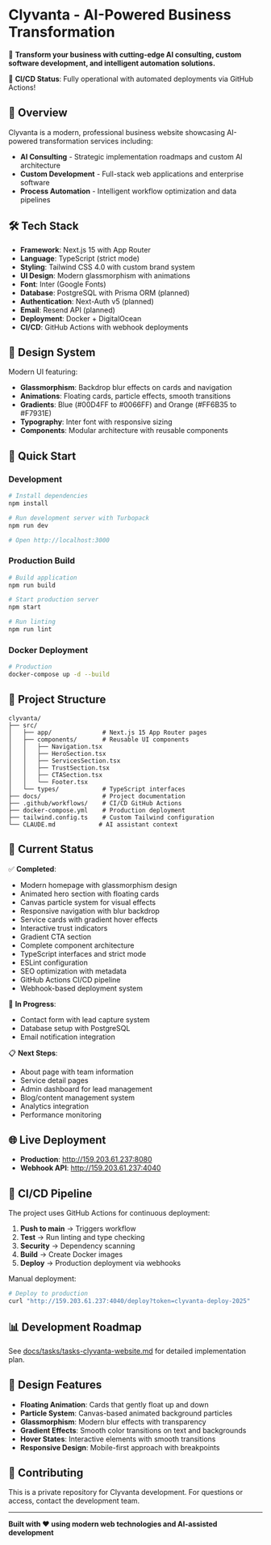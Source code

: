 # Clyvanta - AI-Powered Business Transformation

🚀 **Transform your business with cutting-edge AI consulting, custom software development, and intelligent automation solutions.**

🔄 **CI/CD Status**: Fully operational with automated deployments via GitHub Actions!

## 🌟 Overview

Clyvanta is a modern, professional business website showcasing AI-powered transformation services including:

- **AI Consulting** - Strategic implementation roadmaps and custom AI architecture
- **Custom Development** - Full-stack web applications and enterprise software
- **Process Automation** - Intelligent workflow optimization and data pipelines

## 🛠️ Tech Stack

- **Framework**: Next.js 15 with App Router
- **Language**: TypeScript (strict mode)
- **Styling**: Tailwind CSS 4.0 with custom brand system
- **UI Design**: Modern glassmorphism with animations
- **Font**: Inter (Google Fonts)
- **Database**: PostgreSQL with Prisma ORM (planned)
- **Authentication**: Next-Auth v5 (planned)
- **Email**: Resend API (planned)
- **Deployment**: Docker + DigitalOcean
- **CI/CD**: GitHub Actions with webhook deployments

## 🎨 Design System

Modern UI featuring:
- **Glassmorphism**: Backdrop blur effects on cards and navigation
- **Animations**: Floating cards, particle effects, smooth transitions
- **Gradients**: Blue (#00D4FF to #0066FF) and Orange (#FF6B35 to #F7931E)
- **Typography**: Inter font with responsive sizing
- **Components**: Modular architecture with reusable components

## 🚀 Quick Start

### Development

```bash
# Install dependencies
npm install

# Run development server with Turbopack
npm run dev

# Open http://localhost:3000
```

### Production Build

```bash
# Build application
npm run build

# Start production server
npm start

# Run linting
npm run lint
```

### Docker Deployment

```bash
# Production
docker-compose up -d --build
```

## 📁 Project Structure

```
clyvanta/
├── src/
│   ├── app/              # Next.js 15 App Router pages
│   ├── components/       # Reusable UI components
│   │   ├── Navigation.tsx
│   │   ├── HeroSection.tsx
│   │   ├── ServicesSection.tsx
│   │   ├── TrustSection.tsx
│   │   ├── CTASection.tsx
│   │   └── Footer.tsx
│   └── types/            # TypeScript interfaces
├── docs/                 # Project documentation
├── .github/workflows/    # CI/CD GitHub Actions
├── docker-compose.yml    # Production deployment
├── tailwind.config.ts    # Custom Tailwind configuration
└── CLAUDE.md            # AI assistant context
```

## 🎯 Current Status

✅ **Completed**:
- Modern homepage with glassmorphism design
- Animated hero section with floating cards
- Canvas particle system for visual effects
- Responsive navigation with blur backdrop
- Service cards with gradient hover effects
- Interactive trust indicators
- Gradient CTA section
- Complete component architecture
- TypeScript interfaces and strict mode
- ESLint configuration
- SEO optimization with metadata
- GitHub Actions CI/CD pipeline
- Webhook-based deployment system

🚧 **In Progress**:
- Contact form with lead capture system
- Database setup with PostgreSQL
- Email notification integration

📋 **Next Steps**:
- About page with team information
- Service detail pages
- Admin dashboard for lead management
- Blog/content management system
- Analytics integration
- Performance monitoring

## 🌐 Live Deployment

- **Production**: http://159.203.61.237:8080
- **Webhook API**: http://159.203.61.237:4040

## 🚀 CI/CD Pipeline

The project uses GitHub Actions for continuous deployment:

1. **Push to main** → Triggers workflow
2. **Test** → Run linting and type checking
3. **Security** → Dependency scanning
4. **Build** → Create Docker images
5. **Deploy** → Production deployment via webhooks

Manual deployment:
```bash
# Deploy to production
curl "http://159.203.61.237:4040/deploy?token=clyvanta-deploy-2025"
```

## 📊 Development Roadmap

See [docs/tasks/tasks-clyvanta-website.md](docs/tasks/tasks-clyvanta-website.md) for detailed implementation plan.

## 🎨 Design Features

- **Floating Animation**: Cards that gently float up and down
- **Particle System**: Canvas-based animated background particles
- **Glassmorphism**: Modern blur effects with transparency
- **Gradient Effects**: Smooth color transitions on text and backgrounds
- **Hover States**: Interactive elements with smooth transitions
- **Responsive Design**: Mobile-first approach with breakpoints

## 🤝 Contributing

This is a private repository for Clyvanta development. For questions or access, contact the development team.

---

**Built with ❤️ using modern web technologies and AI-assisted development**